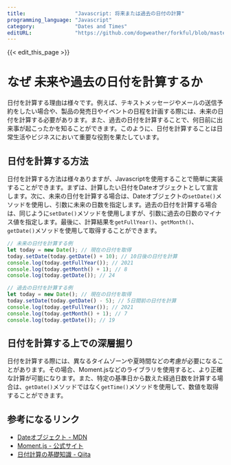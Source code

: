 ```yaml
---
title:                "Javascript: 将来または過去の日付の計算"
programming_language: "Javascript"
category:             "Dates and Times"
editURL:              "https://github.com/dogweather/forkful/blob/master/content/ja/javascript/calculating-a-date-in-the-future-or-past.md"
---
```


{{< edit_this_page >}}

# なぜ 未来や過去の日付を計算するか

日付を計算する理由は様々です。例えば、テキストメッセージやメールの送信予約をしたい場合や、製品の発売日やイベントの日程を計画する際には、未来の日付を計算する必要があります。また、過去の日付を計算することで、何日前に出来事が起こったかを知ることができます。このように、日付を計算することは日常生活やビジネスにおいて重要な役割を果たしています。

## 日付を計算する方法

日付を計算する方法は様々ありますが、Javascriptを使用することで簡単に実装することができます。まずは、計算したい日付をDateオブジェクトとして宣言します。次に、未来の日付を計算する場合は、Dateオブジェクトの`setDate()`メソッドを使用し、引数に未来の日数を指定します。過去の日付を計算する場合は、同じように`setDate()`メソッドを使用しますが、引数に過去の日数のマイナス値を指定します。最後に、計算結果を`getFullYear()`、`getMonth()`、`getDate()`メソッドを使用して取得することができます。

```Javascript
// 未来の日付を計算する例
let today = new Date(); // 現在の日付を取得
today.setDate(today.getDate() + 10); // 10日後の日付を計算
console.log(today.getFullYear()); // 2021
console.log(today.getMonth() + 1); // 8
console.log(today.getDate()); // 24

// 過去の日付を計算する例
let today = new Date(); // 現在の日付を取得
today.setDate(today.getDate() - 5); // 5日間前の日付を計算
console.log(today.getFullYear()); // 2021
console.log(today.getMonth() + 1); // 7
console.log(today.getDate()); // 19
```

## 日付を計算する上での深層掘り

日付を計算する際には、異なるタイムゾーンや夏時間などの考慮が必要になることがあります。その場合、Moment.jsなどのライブラリを使用すると、より正確な計算が可能になります。また、特定の基準日から数えた経過日数を計算する場合は、`getDate()`メソッドではなく`getTime()`メソッドを使用して、数値を取得することができます。

## 参考になるリンク

- [Dateオブジェクト - MDN](https://developer.mozilla.org/ja/docs/Web/JavaScript/Reference/Global_Objects/Date)
- [Moment.js - 公式サイト](https://momentjs.com/)
- [日付計算の基礎知識 - Qiita](https://qiita.com/akey/items/5b93d33eb068eb26adfa)